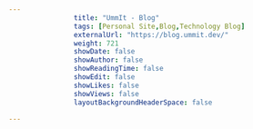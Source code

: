 ---
                title: "UmmIt - Blog"
                tags: [Personal Site,Blog,Technology Blog]
                externalUrl: "https://blog.ummit.dev/"
                weight: 721
                showDate: false
                showAuthor: false
                showReadingTime: false
                showEdit: false
                showLikes: false
                showViews: false
                layoutBackgroundHeaderSpace: false
                ---
